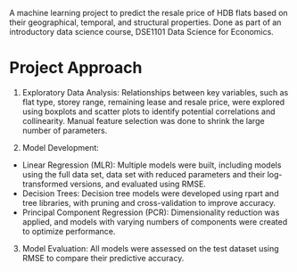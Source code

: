 A machine learning project to predict the resale price of HDB flats based on their geographical, temporal, and structural properties. Done as part of an introductory data science course, DSE1101 Data Science for Economics. 

# Project Approach
1. Exploratory Data Analysis: Relationships between key variables, such as flat type, storey range, remaining lease and resale price, were explored using boxplots and scatter plots to identify potential correlations and collinearity. Manual feature selection was done to shrink the large number of parameters.

2. Model Development:
 - Linear Regression (MLR): Multiple models were built, including models using the full data set, data set with reduced parameters and their log-transformed versions, and evaluated using RMSE.
 - Decision Trees: Decision tree models were developed using rpart and tree libraries, with pruning and cross-validation to improve accuracy.
 - Principal Component Regression (PCR): Dimensionality reduction was applied, and models with varying numbers of components were created to optimize performance.

3. Model Evaluation: All models were assessed on the test dataset using RMSE to compare their predictive accuracy.
